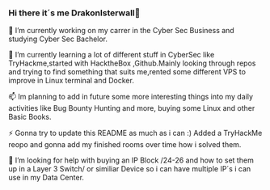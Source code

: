 ### Hi there it´s me DrakonIsterwall👋

<!--
**DrakonIsterwall/DrakonIsterwall** is a ✨ _special_ ✨ repository because its `README.md` (this file) appears on your GitHub profile.

Here are some ideas to get you started:

- 🔭 I’m currently working on ...
- 🌱 I’m currently learning ...
- 👯 I’m looking to collaborate on ...
- 🤔 I’m looking for help with ...
- 💬 Ask me about ...
- 📫 How to reach me: ...
- 😄 Pronouns: ...
- ⚡ Fun fact: ...
-->

🔭 I’m currently working on my carrer in the Cyber Sec Business and studying Cyber Sec Bachelor.

🌱 I’m currently learning a lot of different stuff in CyberSec like TryHackme,started with HacktheBox ,Github.Mainly looking through repos and trying to find something that suits me,rented some different VPS to improve in Linux terminal and Docker.

📫 Im planning to add in future some more interesting things into my daily activities like Bug Bounty Hunting and more, buying some Linux and other Basic Books.
   
⚡ Gonna try to update this README as much as i can :) Added a TryHackMe reopo and gonna add my finished rooms over time how i solved them.

🤔 I’m looking for help with buying an IP Block /24-26 and how to set them up in a Layer 3 Switch/ or similiar Device so i can have multiple IP´s i can use in my Data Center.




